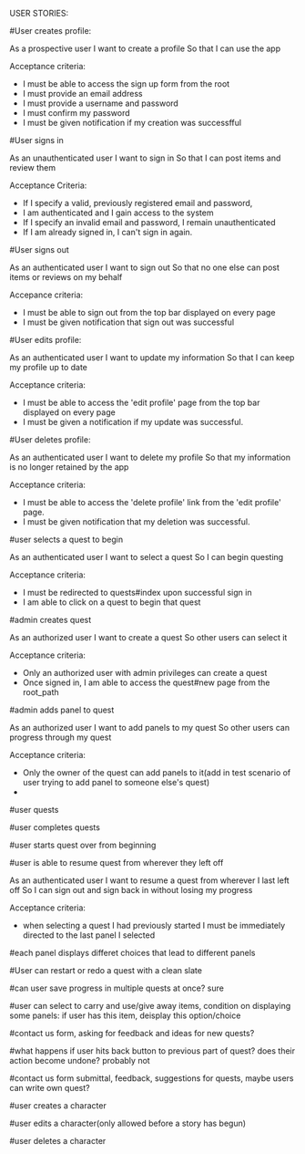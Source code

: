 USER STORIES:

#User creates profile:

As a prospective user
I want to create a profile
So that I can use the app

Acceptance criteria:
- I must be able to access the sign up form from the root
- I must provide an email address
- I must provide a username and password
- I must confirm my password
- I must be given notification if my creation was successfful

#User signs in

As an unauthenticated user
I want to sign in
So that I can post items and review them

Acceptance Criteria:
- If I specify a valid, previously registered email and password,
- I am authenticated and I gain access to the system
- If I specify an invalid email and password, I remain unauthenticated
- If I am already signed in, I can't sign in again.

#User signs out

As an authenticated user
I want to sign out
So that no one else can post items or reviews on my behalf

Accepance criteria:
- I must be able to sign out from the top bar displayed on every page
- I must be given notification that sign out was successful

#User edits profile:

As an authenticated user
I want to update my information
So that I can keep my profile up to date

Acceptance criteria:
- I must be able to access the 'edit profile' page from the top bar displayed on every page
- I must be given a notification if my update was successful.

#User deletes profile:

As an authenticated user
I want to delete my profile
So that my information is no longer retained by the app

Acceptance criteria:
- I must be able to access the 'delete profile' link from the 'edit profile' page.
- I must be given notification that my deletion was successful.

#user selects a quest to begin

As an authenticated user
I want to select a quest
So I can begin questing

Acceptance criteria:
- I must be redirected to quests#index upon successful sign in
- I am able to click on a quest to begin that quest

#admin creates quest

As an authorized user
I want to create a quest
So other users can select it

Acceptance criteria:
- Only an authorized user with admin privileges can create a quest
- Once signed in, I am able to access the quest#new page from the root_path

#admin adds panel to quest

As an authorized user
I want to add panels to my quest
So other users can progress through my quest

Acceptance criteria:
- Only the owner of the quest can add panels to it(add in test scenario of user trying to add panel to someone else's quest)
-

#user quests

#user completes quests

#user starts quest over from beginning

#user is able to resume quest from wherever they left off

As an authenticated user
I want to resume a quest from wherever I last left off
So I can sign out and sign back in without losing my progress

Acceptance criteria:
- when selecting a quest I had previously started I must be immediately directed to the last panel I selected

#each panel displays differet choices that lead to different panels

#User can restart or redo a quest with a clean slate

#can user save progress in multiple quests at once? sure

#user can select to carry and use/give away items, condition on displaying some panels: if user has this item, deisplay this option/choice

#contact us form, asking for feedback and ideas for new quests?

#what happens if user hits back button to previous part of quest? does their action become undone? probably not

#contact us form submittal, feedback, suggestions for quests, maybe users can write own quest?

#user creates a character

#user edits a character(only allowed before a story has begun)

#user deletes a character
